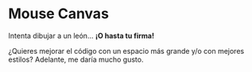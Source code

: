 # Mouse Canvas
Intenta dibujar a un león... **¡O hasta tu firma!**

¿Quieres mejorar el código con un espacio más grande y/o con mejores estilos? Adelante, me daría mucho gusto. 
